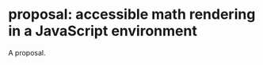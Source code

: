 proposal: accessible math rendering in a JavaScript environment
==========================

A proposal.
